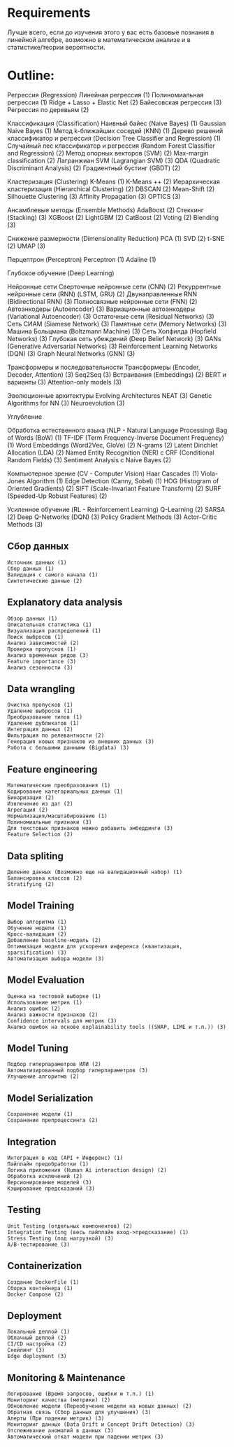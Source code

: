 # Requirements

Лучше всего, если до изучения этого у вас есть базовые познания в линейной алгебре, возможно в математическом анализе и в статистике/теории вероятности.
# Outline:
Регрессия (Regression) 
Линейная регрессия (1) 
Полиномиальная регрессия (1) 
Ridge + Lasso + Elastic Net (2) 
Байесовская регрессия (3) 
Регрессия по деревьям (2)

Классификация (Classification) 
Наивный байес (Naive Bayes) (1) 
Gaussian Naive Bayes (1) 
Метод k-ближайших соседей (KNN) (1) 
Дерево решений классификатор и регрессия (Decision Tree Classifier and Regression) (1) 
Случайный лес классификатор и регрессия (Random Forest Classifier and Regression) (2) 
Метод опорных векторов (SVM) (2) 
Max-margin classification (2) 
Лагранжиан SVM (Lagrangian SVM) (3) 
QDA (Quadratic Discriminant Analysis) (2) 
Градиентный бустинг (GBDT) (2)

Кластеризация (Clustering) 
K-Means (1) 
K-Means ++ (2) 
Иерархическая кластеризация (Hierarchical Clustering) (2) 
DBSCAN (2) 
Mean-Shift (2) 
Silhouette Clustering (3) 
Affinity Propagation (3) 
OPTICS (3)

Ансамблевые методы (Ensemble Methods) 
AdaBoost (2) 
Стеккинг (Stacking) (3) 
XGBoost (2) 
LightGBM (2) 
CatBoost (2) 
Voting (2) 
Blending (3)

Снижение размерности (Dimensionality Reduction) 
PCA (1) 
SVD (2) 
t-SNE (2) 
UMAP (3)

Перцептрон (Perceptron) 
Perceptron (1) 
Adaline (1)

Глубокое обучение (Deep Learning)

Нейронные сети 
Сверточные нейронные сети (CNN) (2) 
Рекуррентные нейронные сети (RNN) (LSTM, GRU) (2) 
Двунаправленные RNN (Bidirectional RNN) (3) 
Полносвязные нейронные сети (FNN) (2) 
Автоэнкодеры (Autoencoder) (3) 
Вариационные автоэнкодеры (Variational Autoencoder) (3) 
Остаточные сети (Residual Networks) (3) 
Сеть СИАМ (Siamese Network) (3) 
Памятные сети (Memory Networks) (3) 
Машина Больцмана (Boltzmann Machine) (3) 
Сеть Хопфилда (Hopfield Networks) (3) 
Глубокая сеть убеждений (Deep Belief Network) (3) 
GANs (Generative Adversarial Networks) (3) 
Reinforcement Learning Networks (DQN) (3) 
Graph Neural Networks (GNN) (3)

Трансформеры и последовательности Трансформеры (Encoder, Decoder, Attention) (3) Seq2Seq (3) Встраивания (Embeddings) (2) BERT и варианты (3) Attention-only models (3)

Эволюционные архитектуры Evolving Architectures NEAT (3) Genetic Algorithms for NN (3) Neuroevolution (3)

Углубление

Обработка естественного языка (NLP - Natural Language Processing) Bag of Words (BoW) (1) TF-IDF (Term Frequency-Inverse Document Frequency) (1) Word Embeddings (Word2Vec, GloVe) (2) N-grams (2) Latent Dirichlet Allocation (LDA) (2) Named Entity Recognition (NER) с CRF (Conditional Random Fields) (3) Sentiment Analysis с Naive Bayes (2)

Компьютерное зрение (CV - Computer Vision) Haar Cascades (1) Viola-Jones Algorithm (1) Edge Detection (Canny, Sobel) (1) HOG (Histogram of Oriented Gradients) (2) SIFT (Scale-Invariant Feature Transform) (2) SURF (Speeded-Up Robust Features) (2)

Усиленное обучение (RL - Reinforcement Learning) Q-Learning (2) SARSA (2) Deep Q-Networks (DQN) (3) Policy Gradient Methods (3) Actor-Critic Methods (3)

## Сбор данных
	Источник данных (1)
    Сбор данных (1)
    Валидация с самого начала (1)
	Синтетические данные (2)

## Explanatory data analysis
    Обзор данных (1)
    Описательная статистика (1)
    Визуализация распределений (1)
    Поиск выбросов (1)
    Анализ зависимостей (2)
    Проверка пропусков (1)
    Анализ временных рядов (3)
    Feature importance (3)
    Анализ сезонности (3)

## Data wrangling
    Очистка пропусков (1)
    Удаление выбросов (1)
    Преобразование типов (1)
    Удаление дубликатов (1)
    Интеграция данных (2)
    Фильтрация по релевантности (2)
    Генерация новых признаков из внешних данных (3)
    Работа с большими данными (Bigdata) (3)

## Feature engineering
    Математические преобразования (1)
    Кодирование категориальных данных (1)
    Бинаризация (2)
    Извлечение из дат (2)
    Агрегация (2)
    Нормализация/масштабирование (1)
    Полиномиальные признаки (3)
    Для текстовых признаков можно добавить эмбеддинги (3)
    Feature Selection (2)

## Data spliting
    Деление данных (Возможно еще на валидационный набор) (1)
    Балансировка классов (2)
    Stratifying (2)

## Model Training
    Выбор алгоритма (1)
    Обучение модели (1)
    Кросс-валидация (2)
    Добавление baseline-модель (2)
    Оптимизация модели для ускорения инференса (квантизация, sparsification) (3)
    Автоматизация выбора модели (3)

## Model Evaluation
    Оценка на тестовой выборке (1)
    Использование метрик (1)
    Анализ ошибок (2)
    Анализ важности признаков (2)
    Confidence intervals для метрик (3)
    Анализ ошибок на основе explainability tools ((SHAP, LIME и т.п.)) (3)

## Model Tuning
    Подбор гиперпараметров ИЛИ (2)
    Автоматизированный подбор гиперпараметров (3)
    Улучшение алгоритма (2)

## Model Serialization
    Сохранение модели (1)
    Сохранение препроцессинга (2)

## Integration
    Интеграция в код (API + Инференс) (1)
    Пайплайн предобработки (1)
    Логика приложения (Human Ai interaction design) (2)
    Обработка исключений (2)
    Версионирование моделей (3)
    Кэширование предсказаний (3)

## Testing
    Unit Testing (отдельных компонентов) (2)
    Integration Testing (весь пайплайн вход->предсказание) (1)
    Stress Testing (под нагрузкой) (3)
    A/B-тестирование (3)

## Containerization
    Создание DockerFile (1)
    Сборка контейнера (1)
    Docker Compose (2)

## Deployment
    Локальный деплой (1)
    Облачный деплой (2)
    CI/CD настройка (2)
    Скейлинг (3)
    Edge deployment (3)

## Monitoring & Maintenance
    Логирование (Время запросов, ошибки и т.п.) (1)
    Мониторинг качества (метрики) (2)
    Обновление модели (Переобучение модели на новых данных) (2)
    Обратная связь (Сбор данных для улучшения) (3)
    Алерты (При падении метрик) (3)
    Мониторинг данных (Data Drift и Concept Drift Detection) (3)
    Отслеживание аномалий в данных (3)
    Автоматический откат модели при падении метрик (3)

